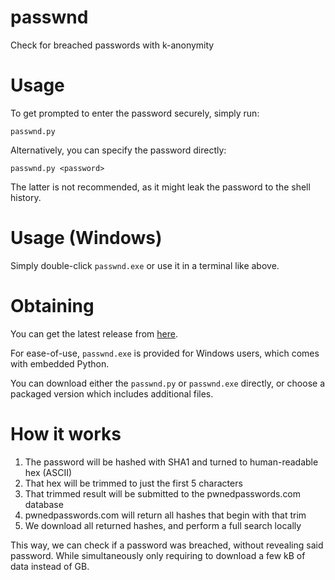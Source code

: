 # passwnd

Check for breached passwords with k-anonymity

# Usage

To get prompted to enter the password securely, simply run:

    passwnd.py

Alternatively, you can specify the password directly:

    passwnd.py <password>

The latter is not recommended, as it might leak the password to the shell history.

# Usage (Windows)

Simply double-click `passwnd.exe` or use it in a terminal like above.

# Obtaining

You can get the latest release from [here](https://github.com/sindastra/passwnd/releases/latest).

For ease-of-use, `passwnd.exe` is provided for Windows users, which comes with embedded Python.

You can download either the `passwnd.py` or `passwnd.exe` directly, or choose a packaged version which includes additional files.

# How it works

1. The password will be hashed with SHA1 and turned to human-readable hex (ASCII)
2. That hex will be trimmed to just the first 5 characters
3. That trimmed result will be submitted to the pwnedpasswords.com database
4. pwnedpasswords.com will return all hashes that begin with that trim
5. We download all returned hashes, and perform a full search locally

This way, we can check if a password was breached, without revealing said password. While simultaneously only requiring
to download a few kB of data instead of GB.
